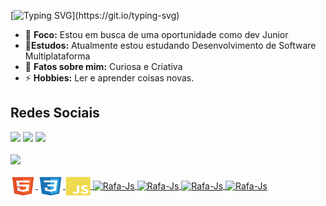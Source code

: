 [![Typing SVG](https://readme-typing-svg.herokuapp.com?font=Share+Tech+Mono&color=36d921&width=350&height=50&lines=Olá!+Me+chamo+Carolina+Silva+...;&#x1F50B;)](https://git.io/typing-svg)

- 🔭 **Foco:** Estou em busca de uma oportunidade como dev Junior
- 🌱**Estudos:** Atualmente estou estudando Desenvolvimento de Software Multiplataforma
- 🤔 **Fatos sobre mim:** Curiosa e Criativa 
- ⚡️ **Hobbies:** Ler e aprender coisas novas.

 ## Redes Sociais
  <div>
     <a href="https://www.instagram.com/ns.carol/" target="_blank"><img src="https://img.shields.io/badge/-Instagram-%23E4405F?style=for-the-badge&logo=instagram&logoColor=white" target="_blank"></a>
     <a href ="nascimento.carolina202@gmail.com"><img src="https://img.shields.io/badge/-Gmail-%23333?style=for-the-badge&logo=gmail&logoColor=white" target="_blank"></a>
     <a href="https://www.linkedin.com/in/carolina-nascimento-silva/" target="_blank"><img src="https://img.shields.io/badge/-LinkedIn-%230077B5?style=for-the-badge&logo=linkedin&logoColor=white" target="_blank"></a>   
  </div> 
  <br>
<div>

  <a href="https://github.com/Carolina-Silva">
  <img height="160em" src="https://github-readme-stats.vercel.app/api/top-langs/?username=Carolina-Silva&layout=compact&langs_count=7&theme=dark"/>
    </div>
<div style="display: inline_block"><br>
  <img align="center" alt="Rafa-HTML" height="30" width="40" src="https://raw.githubusercontent.com/devicons/devicon/master/icons/html5/html5-original.svg">
  <img align="center" alt="Rafa-CSS" height="30" width="40" src="https://raw.githubusercontent.com/devicons/devicon/master/icons/css3/css3-original.svg">
  <img align="center" alt="Rafa-Js" height="30" width="40" src="https://raw.githubusercontent.com/devicons/devicon/master/icons/javascript/javascript-plain.svg">
  <img align="center" alt="Rafa-Js" height="30" width="40" src="https://cdn.jsdelivr.net/gh/devicons/devicon/icons/typescript/typescript-original.svg" />
  <img align="center" alt="Rafa-Js" height="30" width="40" src="https://cdn.jsdelivr.net/gh/devicons/devicon/icons/java/java-original.svg" />
  <img align="center" alt="Rafa-Js" height="30" width="40" src="https://cdn.jsdelivr.net/gh/devicons/devicon/icons/sass/sass-original.svg" />
  <img align="center" alt="Rafa-Js" height="30" width="40" src="https://cdn.jsdelivr.net/gh/devicons/devicon/icons/python/python-original.svg" />
</div>
